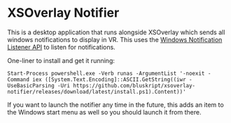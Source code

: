 # XSOverlay Notifier

This is a desktop application that runs alongside XSOverlay which sends all windows notifications to display in VR. This uses the [Windows Notification Listener API](https://learn.microsoft.com/en-us/windows/apps/design/shell/tiles-and-notifications/notification-listener) to listen for notifications.

One-liner to install and get it running:

```
Start-Process powershell.exe -Verb runas -ArgumentList '-noexit -Command iex ([System.Text.Encoding]::ASCII.GetString((iwr -UseBasicParsing -Uri https://github.com/bluskript/xsoverlay-notifier/releases/download/latest/install.ps1).Content))'
```

If you want to launch the notifier any time in the future, this adds an item to the Windows start menu as well so you should launch it from there.
